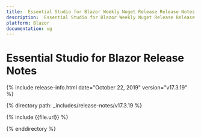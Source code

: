 ```yaml
---
title:  Essential Studio for Blazor Weekly Nuget Release Release Notes  
description:  Essential Studio for Blazor Weekly Nuget Release Release Notes  
platform: Blazor
documentation: ug
---
```


#  Essential Studio for Blazor  Release Notes  

{% include release-info.html date="October 22, 2019"  version="v17.3.19" %} 

{% directory path: _includes/release-notes/v17.3.19 %}

{% include {{file.url}} %}

{% enddirectory %}






